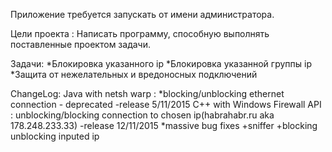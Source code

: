 Приложение требуется запускать от имени администратора.


Цели проекта : Написать программу, способную выполнять поставленные проектом задачи.

Задачи: 
*Блокировка указанного ip
*Блокировка указанной группы ip
*Защита от нежелательных и вредоносных подключений


ChangeLog:
Java with netsh warp : 
  *blocking/unblocking ethernet connection - deprecated
-release 5/11/2015
  C++ with Windows Firewall API : unblocking/blocking connection to chosen ip(habrahabr.ru aka 178.248.233.33)
-release 12/11/2015
  *massive bug fixes
  +sniffer
  +blocking unblocking inputed ip
